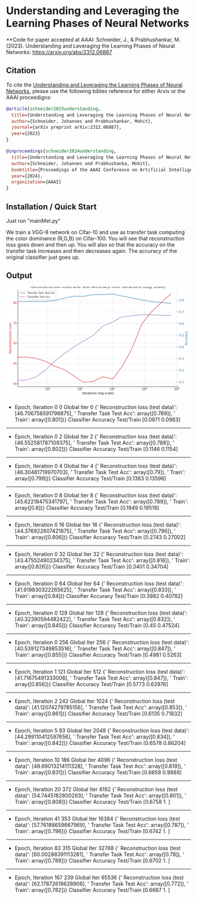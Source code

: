 # Understanding and Leveraging the Learning Phases of Neural Networks

**Code for paper accepted at AAAI: Schneider, J., & Prabhushankar, M. (2023). Understanding and Leveraging the Learning Phases of Neural Networks: https://arxiv.org/abs/2312.06887







## Citation
To cite the [Understanding and Leveraging the Learning Phases of Neural Networks](https://arxiv.org/abs/2312.06887), please use the following bibtex reference for either Arxiv or the AAAI proceedigns:



```bibtex
@article{schneider2023understanding,
  title={Understanding and Leveraging the Learning Phases of Neural Networks},
  author={Schneider, Johannes and Prabhushankar, Mohit},
  journal={arXiv preprint arXiv:2312.06887},
  year={2023}
}
```


```bibtex
@inproceedings{schneider2024understanding,
  title={Understanding and Leveraging the Learning Phases of Neural Networks},
  author={Schneider, Johannes and Prabhushanka, Mohit},
  booktitle={Proceedings of the AAAI Conference on Artificial Intelligence},
  year={2024},
  organization={AAAI}
}
```


## Installation / Quick Start

Just run "mainMet.py"


We train a VGG-8 network on Cifar-10 and use as transfer task computing the color dominance (R,G,B) on Cifar-100. You will see that reconstruction loss goes down and then up. You will also so that the accuracy on the transfer task increases and then decreases again. The accuracy of the original classifier just goes up.


## Output


![Reconstruction Loss and Test Accuracy](adjusted_plot_reconstruction_loss_accuracy.png)




-   Epoch, Iteration 0 0   Global Iter 0
  {' Reconstruction loss (test data)': [46.706756591796875], '   Transfer Task Test Acc': array([0.789]), '  Train': array([0.801])}
  Classifier Accuracy Test/Train [0.0971 0.0983]
--------------------------- 
-   Epoch, Iteration 0 2   Global Iter 2
  {' Reconstruction loss (test data)': [46.552581787109375], '   Transfer Task Test Acc': array([0.788]), '  Train': array([0.802])}
  Classifier Accuracy Test/Train [0.1146 0.1154]
--------------------------- 
-   Epoch, Iteration 0 4   Global Iter 4
  {' Reconstruction loss (test data)': [46.30481719970703], '   Transfer Task Test Acc': array([0.79]), '  Train': array([0.799])}
  Classifier Accuracy Test/Train [0.1383  0.13596]
--------------------------- 
-   Epoch, Iteration 0 8   Global Iter 8
  {' Reconstruction loss (test data)': [45.62218475341797], '   Transfer Task Test Acc': array([0.789]), '  Train': array([0.8])}
  Classifier Accuracy Test/Train [0.1949  0.19518]
--------------------------- 
-   Epoch, Iteration 0 16   Global Iter 16
  {' Reconstruction loss (test data)': [44.376922607421875], '   Transfer Task Test Acc': array([0.796]), '  Train': array([0.806])}
  Classifier Accuracy Test/Train [0.2743  0.27002]
--------------------------- 
-   Epoch, Iteration 0 32   Global Iter 32
  {' Reconstruction loss (test data)': [43.47552490234375], '   Transfer Task Test Acc': array([0.816]), '  Train': array([0.826])}
  Classifier Accuracy Test/Train [0.3401  0.34704]
--------------------------- 
-   Epoch, Iteration 0 64   Global Iter 64
  {' Reconstruction loss (test data)': [41.919830322265625], '   Transfer Task Test Acc': array([0.833]), '  Train': array([0.84])}
  Classifier Accuracy Test/Train [0.3982  0.40782]
--------------------------- 
-   Epoch, Iteration 0 128   Global Iter 128
  {' Reconstruction loss (test data)': [40.32390594482422], '   Transfer Task Test Acc': array([0.832]), '  Train': array([0.845])}
  Classifier Accuracy Test/Train [0.45    0.47524]
--------------------------- 
-   Epoch, Iteration 0 256   Global Iter 256
  {' Reconstruction loss (test data)': [40.539127349853516], '   Transfer Task Test Acc': array([0.847]), '  Train': array([0.855])}
  Classifier Accuracy Test/Train [0.4981 0.5263]
--------------------------- 
-   Epoch, Iteration 1 121   Global Iter 512
  {' Reconstruction loss (test data)': [41.71675491333008], '   Transfer Task Test Acc': array([0.847]), '  Train': array([0.856])}
  Classifier Accuracy Test/Train [0.5773  0.62976]
--------------------------- 
-   Epoch, Iteration 2 242   Global Iter 1024
  {' Reconstruction loss (test data)': [41.12074279785156], '   Transfer Task Test Acc': array([0.853]), '  Train': array([0.861])}
  Classifier Accuracy Test/Train [0.6135  0.71832]
--------------------------- 
-   Epoch, Iteration 5 93   Global Iter 2048
  {' Reconstruction loss (test data)': [44.299110412597656], '   Transfer Task Test Acc': array([0.834]), '  Train': array([0.842])}
  Classifier Accuracy Test/Train [0.6578  0.86204]
--------------------------- 
-   Epoch, Iteration 10 186   Global Iter 4096
  {' Reconstruction loss (test data)': [48.69013214111328], '   Transfer Task Test Acc': array([0.819]), '  Train': array([0.831])}
  Classifier Accuracy Test/Train [0.6658 0.9889]
--------------------------- 
-   Epoch, Iteration 20 372   Global Iter 8192
  {' Reconstruction loss (test data)': [54.7445182800293], '   Transfer Task Test Acc': array([0.801]), '  Train': array([0.808])}
  Classifier Accuracy Test/Train [0.6758 1.    ]
--------------------------- 
-   Epoch, Iteration 41 353   Global Iter 16384
  {' Reconstruction loss (test data)': [57.76188659667969], '   Transfer Task Test Acc': array([0.787]), '  Train': array([0.796])}
  Classifier Accuracy Test/Train [0.6742 1.    ]
--------------------------- 
-   Epoch, Iteration 83 315   Global Iter 32768
  {' Reconstruction loss (test data)': [60.00288391113281], '   Transfer Task Test Acc': array([0.78]), '  Train': array([0.789])}
  Classifier Accuracy Test/Train [0.6702 1.    ]
--------------------------- 
-   Epoch, Iteration 167 239   Global Iter 65536
  {' Reconstruction loss (test data)': [62.17872619628906], '   Transfer Task Test Acc': array([0.772]), '  Train': array([0.782])}
  Classifier Accuracy Test/Train [0.6687 1.    ]




